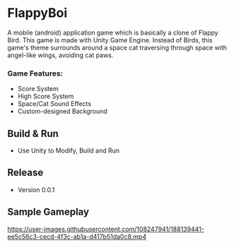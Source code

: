 # FlappyBoi
A mobile (android) application game which is basically a clone of Flappy Bird. This game is made with Unity Game Engine. Instead of Birds, this game's theme surrounds around a space cat traversing through space with angel-like wings, avoiding cat paws.

### Game Features:
* Score System
* High Score System
* Space/Cat Sound Effects
* Custom-designed Background

## Build & Run
* Use Unity to Modify, Build and Run

## Release
* Version 0.0.1

## Sample Gameplay
https://user-images.githubusercontent.com/108247941/188139441-ee5c56c3-cecd-4f3c-ab1a-d417b51da0c8.mp4
